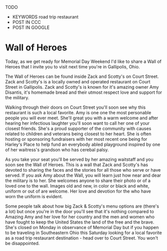 TODO
 - KEYWORDS
     road trip restaurant
 - POST IN CCC
 - POST IN GOOGLE


# Wall of Heroes

Today, as we get ready for Memorial Day Weekend I'd like to share a Wall of Heroes that I invite you to visit next time you're in Gallipolis, Ohio. 

The Wall of Heroes can be found inside Zack and Scotty's on Court Street.  Zack and Scotty's is a locally owned and operated restaurant on Court Street in Gallipolis.  Zack and Scotty's is known for it's amazing owner Amy Disantis, it's homemade bread and their utmost respect love and support for the military.

Walking through their doors on Court Street you'll soon see why this restaurant is such a local favorite. Amy is one one the most personable people you will ever meet.  She'll great you with a warm welcome and after hearing her infectious laughter you'll soon want to call her one of your closest friends.  She's a proud supporter of the community with causes related to children and veterans being closest to her heart.  She is often hosting or sponsoring fundraisers with her most recent one being for Harley's Place to help fund an everybody abled playground inspired by one of her waitress's grandson who has cerebal palsy.  

As you take your seat you'll be served by her amazing waitstaff and you soon see the Wall of Heroes. This is a wall that Zack and Scotty's has devoted to sharing the faces and the stories for all those who serve or have served.  If you ask Amy about the Wall, you will learn  just how near and dear the military is to her.  She welcomes anyone to share their photo or of a loved one to the wall.  Images old and new, in color or black and white, uniform or out of are welcome.  Her love and devotion for the who have worn the uniform is evident.  

Some people talk about how big Zack & Scotty's menu options are (there's a lot) but once you're in the door you'll see that it's nothing compared to Amazing Amy and her love for her country and the men and women who have fought to keep the United States the land of the free and the brave.  She's closed on Monday in observance of Memorial Day but if you happen to be traveling in Southeastern Ohio this Saturday looking for a local favorite as a road trip restaurant destination - head over to Court Street.  You won't be disappointed.  

